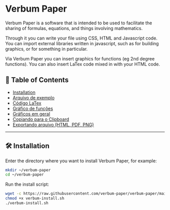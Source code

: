 # Verbum Paper

Verbum Paper is a software that is intended to be used to facilitate the sharing of formulas, equations, and things involving mathematics.

Through it you can write your file using CSS, HTML and Javascript code. You can import external libraries written in javascript, such as for building graphics, or for something in particular.

Via Verbum Paper you can insert graphics for functions (eg 2nd degree functions). You can also insert LaTex code mixed in with your HTML code.


:bookmark_tabs: Table of Contents
-----
* [Installation](https://github.com/verbum-paper/verbum-paper#hammer_and_wrench-installation)
* [Arquivo de exemplo]()
* [Código LaTex]()
* [Gráfico de funções]()
* [Gráficos em geral]()
* [Copiando para o Clipboard]()
* [Exportando arquivo (HTML, PDF, PNG)]()
-----


:hammer_and_wrench: Installation
---

Enter the directory where you want to install Verbum Paper, for example:

```bash
mkdir ~/verbum-paper
cd ~/verbum-paper
```

Run the install script:
```bash
wget -c https://raw.githubusercontent.com/verbum-paper/verbum-paper/main/verbum-install/verbum-install.sh
chmod +x verbum-install.sh
./verbum-install.sh
```


